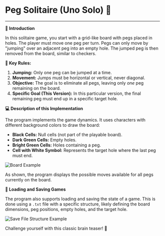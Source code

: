 <!-- Created by Jonathan Carrero -->

**Peg Solitaire (Uno Solo)** 🧩
=============================
----------

**📜 Introduction**

In this solitaire game, you start with a grid-like board with pegs placed in holes. The player must move one peg per turn. Pegs can only move by "jumping" over an adjacent peg into an empty hole. The jumped peg is then removed from the board, similar to checkers.

**🔑 Key Rules:**

1.  **Jumping:** Only one peg can be jumped at a time.
2.  **Movement:** Jumps must be horizontal or vertical, never diagonal.
3.  **Objective:** The goal is to eliminate all pegs, leaving only *one* peg remaining on the board.
4.  **Specific Goal (This Version):** In this particular version, the final remaining peg must end up in a specific target hole.

**💻 Description of this Implementation**

The program implements the game dynamics. It uses characters with different background colors to draw the board:

*   **Black Cells:** Null cells (not part of the playable board).
*   **Dark Green Cells:** Empty holes.
*   **Bright Green Cells:** Holes containing a peg.
*   **Cell with White Symbol:** Represents the target hole where the last peg must end.

![Board Example](https://github.com/Joncarre/CPlusPlus-language/blob/master/Aplicaciones%20sin%20interfaz%20gr%C3%A1fica/images/3_1.png)

As shown, the program displays the possible moves available for all pegs currently on the board.

**💾 Loading and Saving Games**

The program also supports loading and saving the state of a game. This is done using a `.txt` file with a specific structure, likely defining the board dimensions, peg positions, empty holes, and the target hole.

![Save File Structure Example](https://github.com/Joncarre/CPlusPlus-language/blob/master/Aplicaciones%20sin%20interfaz%20gr%C3%A1fica/images/3_2.png)

Challenge yourself with this classic brain teaser! 🤔

